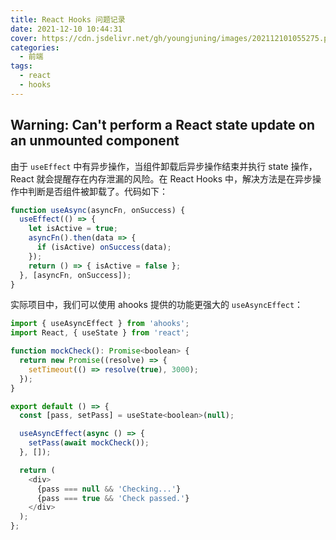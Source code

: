```yaml
---
title: React Hooks 问题记录
date: 2021-12-10 10:44:31
cover: https://cdn.jsdelivr.net/gh/youngjuning/images/202112101055275.png
categories:
  - 前端
tags:
  - react
  - hooks
---
```


## Warning: Can't perform a React state update on an unmounted component

由于 `useEffect` 中有异步操作，当组件卸载后异步操作结束并执行 state 操作，React 就会提醒存在内存泄漏的风险。在 React Hooks 中，解决方法是在异步操作中判断是否组件被卸载了。代码如下：

```js
function useAsync(asyncFn, onSuccess) {
  useEffect(() => {
    let isActive = true;
    asyncFn().then(data => {
      if (isActive) onSuccess(data);
    });
    return () => { isActive = false };
  }, [asyncFn, onSuccess]);
}
```

实际项目中，我们可以使用 ahooks 提供的功能更强大的 `useAsyncEffect`：

```js
import { useAsyncEffect } from 'ahooks';
import React, { useState } from 'react';

function mockCheck(): Promise<boolean> {
  return new Promise((resolve) => {
    setTimeout(() => resolve(true), 3000);
  });
}

export default () => {
  const [pass, setPass] = useState<boolean>(null);

  useAsyncEffect(async () => {
    setPass(await mockCheck());
  }, []);

  return (
    <div>
      {pass === null && 'Checking...'}
      {pass === true && 'Check passed.'}
    </div>
  );
};
```
